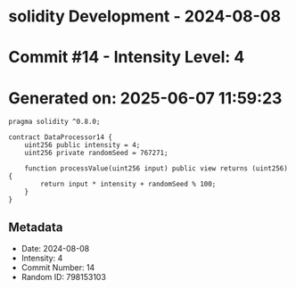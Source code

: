 ﻿# solidity Development - 2024-08-08
# Commit #14 - Intensity Level: 4
# Generated on: 2025-06-07 11:59:23
```solidity
pragma solidity ^0.8.0;

contract DataProcessor14 {
    uint256 public intensity = 4;
    uint256 private randomSeed = 767271;

    function processValue(uint256 input) public view returns (uint256) {
        return input * intensity + randomSeed % 100;
    }
}
```
## Metadata
- Date: 2024-08-08
- Intensity: 4
- Commit Number: 14
- Random ID: 798153103
